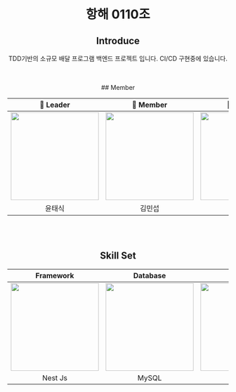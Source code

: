 <div align="center">

# 항해 0110조 #


## Introduce

TDD기반의 소규모 배달 프로그램 백엔드 프로젝트 입니다. CI/CD 구현중에 있습니다.

<br/>
<br/>
## Member


| 🧑 Leader | 🧑 Member | 🧑 Member |
| :---: | :---: | :---: |
 [<img src="https://avatars.githubusercontent.com/u/90764424?v=4" width = "200">](https://github.com/taesikyoon)| [<img src="https://avatars.githubusercontent.com/u/112109663?v=4" width = "200" >](https://github.com/striker1826)|[<img src= "https://avatars.githubusercontent.com/u/103014298?v=4" width = "200">](https://github.com/keepinblazing)|
| 윤태식 | 김민섭 | 박지민 | 
 


<br/>
<br/>

## Skill Set

| Framework | Database | Infra | CI/CD | Test |
| :---: | :---: | :---: | :---: | :---: |
| <img src="https://d33wubrfki0l68.cloudfront.net/e937e774cbbe23635999615ad5d7732decad182a/26072/logo-small.ede75a6b.svg" width = "200">| <img src="https://images.velog.io/images/bae_mung/post/2db5f978-3851-4b52-9242-8f1e9307755b/mysql.png" width = "200" >| <img src="https://futurumresearch.com/wp-content/uploads/2020/01/aws-logo.png" width = "200" >| <img src="https://upload.wikimedia.org/wikipedia/commons/thumb/e/e3/Jenkins_logo_with_title.svg/799px-Jenkins_logo_with_title.svg.png" width = "200" > | <img src="https://heropy.blog/css/images/vendor_icons/jest.png" width = "200" > |
| Nest Js | MySQL | AWS | Jenkins | Jest |

</div>



